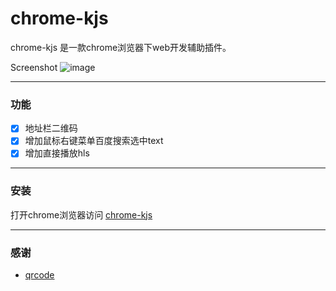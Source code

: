 # chrome-kjs

chrome-kjs 是一款chrome浏览器下web开发辅助插件。

Screenshot
![image](https://github.com/yzimhao/chrome-kjs/raw/master/pic.png)

---

### 功能

- [x] 地址栏二维码
- [x] 增加鼠标右键菜单百度搜索选中text
- [x] 增加直接播放hls

---

### 安装

打开chrome浏览器访问 [chrome-kjs](https://chrome.google.com/webstore/detail/dffdfpjckicpnigcfjfkfooimeckmodm/)

---



### 感谢
- [qrcode](https://github.com/davidshimjs/qrcodejs)
